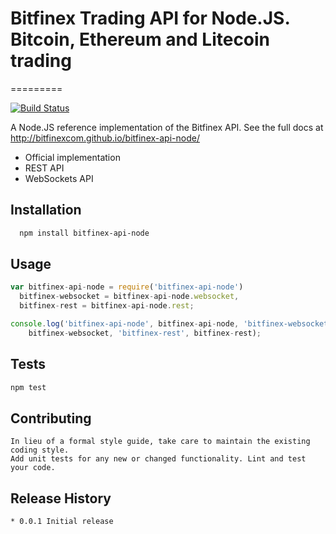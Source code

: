 # Bitfinex Trading API for Node.JS. Bitcoin, Ethereum and Litecoin trading
=========

[![Build Status](https://travis-ci.org/bitfinexcom/bitfinex-api-node.svg?branch=master)](https://travis-ci.org/bitfinexcom/bitfinex-api-node)

A Node.JS reference implementation of the Bitfinex API. See the full docs at <http://bitfinexcom.github.io/bitfinex-api-node/>

* Official implementation
* REST API
* WebSockets API 

## Installation
```bash
  npm install bitfinex-api-node
```

## Usage
```js
var bitfinex-api-node = require('bitfinex-api-node')
  bitfinex-websocket = bitfinex-api-node.websocket,
  bitfinex-rest = bitfinex-api-node.rest;

console.log('bitfinex-api-node', bitfinex-api-node, 'bitfinex-websocket',
    bitfinex-websocket, 'bitfinex-rest', bitfinex-rest);
```

## Tests

```bash
npm test
```

## Contributing

```
In lieu of a formal style guide, take care to maintain the existing coding style.
Add unit tests for any new or changed functionality. Lint and test your code.
```

## Release History
```
* 0.0.1 Initial release
```
